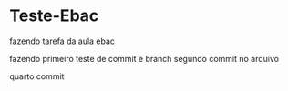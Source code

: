# Teste-Ebac
fazendo tarefa da aula ebac 

fazendo primeiro teste de commit e branch
segundo commit no arquivo

quarto commit
